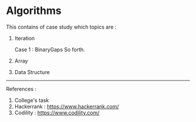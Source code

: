 # Algorithms

This contains of case study which topics are :
1. Iteration

   Case 1 : BinaryGaps
So forth.
2. Array
3. Data Structure

----------------------------
References :
1. College's task
2. Hackerrank : https://www.hackerrank.com/
3. Codility : https://www.codility.com/
